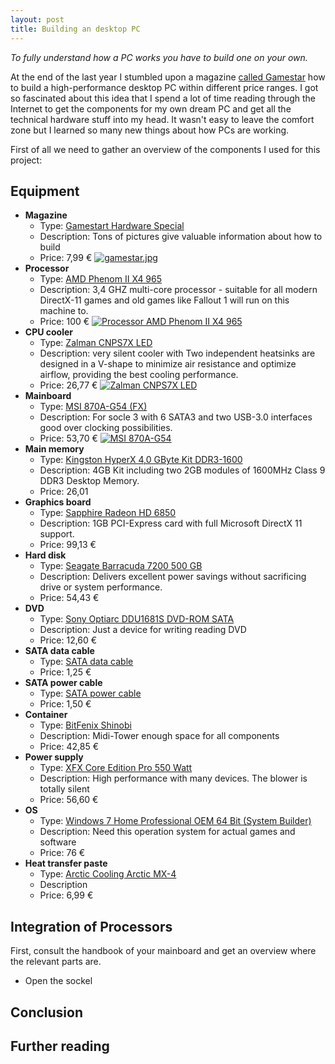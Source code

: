 ```yaml
---
layout: post
title: Building an desktop PC
---
```

*To fully understand how a PC works you have to build one on your own.*

At the end of the last year I stumbled upon a magazine
[called Gamestar](http://www.gamestar.de/hardware/news/2562775/gamestar_hardware_01_2012_am_kiosk.html) how
to build a high-performance desktop PC within different price ranges. I got so fascinated about this
idea that I spend a lot of time reading through the Internet to get the components for my own dream
PC and get all the technical hardware stuff into my head. It wasn't easy to leave the comfort zone
but I learned so many new things about how PCs are working.

First of all we need to gather an overview of the components I used for this project:

## Equipment
- **Magazine**
  - Type: [Gamestart Hardware Special](http://www.gamestar.de/hardware/news/2562775/gamestar_hardware_01_2012_am_kiosk.html)
  - Description: Tons of pictures give valuable information about how to build
  - Price: 7,99 €
<a href="http://farm9.staticflickr.com/8142/7225231064_a92793af6a_c.jpg" title="Headline recipe for pmwiki" class="blog fancybox"><img src="http://farm9.staticflickr.com/8142/7225231064_a92793af6a_n.jpg" class="center" alt="gamestar.jpg"/></a>
- **Processor**
  - Type: [AMD Phenom II X4 965](http://www.amazon.com/AMD-Phenom-Black-3-4Ghz-4000MHZ/dp/B002SRQ214/ref=sr_1_2?ie=UTF8&qid=1337329793&sr=8-2)
  - Description: 3,4 GHZ multi-core processor - suitable for all modern DirectX-11 games and old
    games like Fallout 1 will run on this machine to.
  - Price: 100 €
<a href="http://farm8.staticflickr.com/7097/7225268370_6265fc12f3_c.jpg" title="Processor AMD Phenom II X4 965" class="blog fancybox"><img src="http://farm8.staticflickr.com/7097/7225268370_6265fc12f3_n.jpg" class="center" alt="Processor AMD Phenom II X4 965"/></a>
- **CPU cooler**
  - Type: [Zalman CNPS7X LED](http://www.amazon.com/Zalman-CNPS7X-1155-1156-Cooler/dp/B0065SFBDC/ref=sr_1_1?ie=UTF8&qid=1337345483&sr=8-1)
  - Description: very silent cooler with Two independent heatsinks are designed in a V-shape to
    minimize air resistance and optimize airflow, providing the best cooling performance.
  - Price: 26,77 €
<a href="http://farm6.staticflickr.com/5072/7225264136_1d03268a5b_c.jpg" title="Zalman CNPS7X LED" class="blog fancybox"><img src="http://farm6.staticflickr.com/5072/7225264136_1d03268a5b_n.jpg" class="center" alt="Zalman CNPS7X LED"/></a>
- **Mainboard**
  - Type: [MSI 870A-G54 (FX)](http://www.amazon.com/MSI-Computer-Motherboards-870A-G54-FX/dp/B005VAAXYM/ref=sr_1_1?s=electronics&ie=UTF8&qid=1337346151&sr=1-1)
  - Description: For socle 3 with 6 SATA3 and two USB-3.0 interfaces good over clocking possibilities.
  - Price: 53,70 €
<a href="http://farm6.staticflickr.com/5272/7225238408_db1a271d7d_c.jpg" title="MSI 870A-G54" class="blog fancybox"><img src="http://farm6.staticflickr.com/5272/7225238408_db1a271d7d_n.jpg" class="center" alt="MSI 870A-G54"/></a>
- **Main memory**
  - Type: [Kingston HyperX 4,0 GByte Kit DDR3-1600](http://www.amazon.com/Kingston-Technology-Modules-KHX1600C9D3K2-8GX/dp/B0037TO5C0/ref=sr_1_1?s=electronics&ie=UTF8&qid=1337348691&sr=1-1)
  - Description: 4GB Kit including two 2GB modules of 1600MHz Class 9 DDR3 Desktop Memory.
  - Price: 26,01
- **Graphics board**
  - Type: [Sapphire Radeon HD 6850](http://www.amazon.com/Sapphire-Radeon-PCI-E-Video-100315L/dp/B0047ZGIUK/ref=sr_1_1?s=electronics&ie=UTF8&qid=1337348964&sr=1-1)
  - Description: 1GB PCI-Express card with full Microsoft DirectX 11 support.
  - Price: 99,13 €
- **Hard disk**
  - Type: [Seagate Barracuda 7200 500 GB](http://www.amazon.com/Seagate-Barracuda-3-5-Inch-Internal-ST500DM002/dp/B005CT56R6/ref=sr_1_1?s=electronics&ie=UTF8&qid=1337362491&sr=1-1)
  - Description: Delivers excellent power savings without sacrificing drive or system performance.
  - Price: 54,43 €
- **DVD**
  - Type: [Sony Optiarc DDU1681S DVD-ROM SATA](http://www.amazon.com/Sony-Optiarc-DVD-ROM-Drives-DDU1681S-0B/dp/B0029RUBNS/ref=sr_1_1?s=electronics&ie=UTF8&qid=1337364150&sr=1-1)
  - Description: Just a device for writing reading DVD
  - Price: 12,60 €
- **SATA data cable**
  - Type: [SATA data cable](http://www.amazon.com/Unknown-240149-SATA-Data-Cable/dp/B001O4EPHA/ref=sr_1_1?s=electronics&ie=UTF8&qid=1337364508&sr=1-1)
  - Price: 1,25 €
- **SATA power cable**
  - Type: [SATA power cable](http://www.amazon.com/Syba-SY-CAB40007-Molex-Power-Inches/dp/B0027AGK3M/ref=sr_1_1?s=electronics&ie=UTF8&qid=1337364693&sr=1-1)
  - Price: 1,50 €
- **Container**
  - Type: [BitFenix Shinobi](http://www.amazon.de/BitFenix-Shinobi-Core-Midi-Tower-white/dp/B005865IE4/ref=sr_1_4?s=ce-de&ie=UTF8&qid=1337365288&sr=1-4)
  - Description: Midi-Tower enough space for all components
  - Price: 42,85 €
- **Power supply**
  - Type: [XFX Core Edition Pro 550 Watt](http://www.amazon.com/XFX-ATX-550-Power-Supply/dp/B004RJ8EKI/ref=sr_1_1?s=electronics&ie=UTF8&qid=1337365975&sr=1-1)
  - Description: High performance with many devices. The blower is totally silent
  - Price: 56,60 €
- **OS**
  - Type: [Windows 7 Home Professional OEM 64 Bit (System Builder)]()
  - Description: Need this operation system for actual games and software
  - Price: 76 €
- **Heat transfer paste**
  - Type: [Arctic Cooling Arctic MX-4](http://www.amazon.com/Arctic-Cooling-Thermal-Compound--4gram/dp/B0045JCFLY/ref=sr_1_1?s=electronics&ie=UTF8&qid=1337366998&sr=1-1)
  - Description
  - Price: 6,99 €


## Integration of Processors
First, consult the handbook of your mainboard and get an overview where the relevant parts are.
- Open the sockel


## Conclusion


## Further reading

